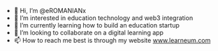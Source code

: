 - 👋 Hi, I’m @eROMANIANx
- 👀 I’m interested in education technology and web3 integration 
- 🌱 I’m currently learning how to build an education startup
- 💞️ I’m looking to collaborate on a digital learning app
- 📫 How to reach me best is through my website www.learneum.com

<!---
eROMANIANx/eROMANIANx is a ✨ special ✨ repository because its `README.md` (this file) appears on your GitHub profile.
You can click the Preview link to take a look at your changes.
--->
